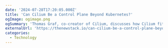 ```yaml
---
date: '2024-07-28T17:20:05.000Z'
title: 'Can Cilium Be a Control Plane Beyond Kubernetes?'
ogImage: ogimage.png
ogSummary: 'Thomas Graf, co-creator of Cilium, discusses how Cilium fits in the broader networking landscape'
externalUrl: 'https://thenewstack.io/can-cilium-be-a-control-plane-beyond-kubernetes/'
categories:
  - Technology
---
```

